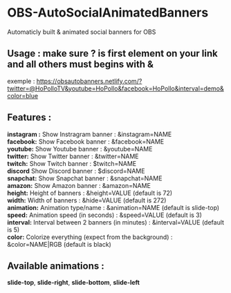 # OBS-AutoSocialAnimatedBanners
Automaticly built &amp; animated social banners for OBS 

## Usage : make sure **?** is first element on your link and all others must begins with **&**
exemple : https://obsautobanners.netlify.com/?twitter=@HoPolloTV&youtube=HoPollo&facebook=HoPollo&interval=demo&color=blue

## Features :
  **instagram :** Show Instragram banner                  : &instagram=NAME\
  **facebook:**   Show Facebook banner                    : &facebook=NAME\
  **youtube:**    Show Youtube banner                     : &youtube=NAME\
  **twitter:**    Show Twitter banner                     : &twitter=NAME\
  **twitch:**     Show Twitch banner                      : $twitch=NAME\
  **discord**     Show Discord banner                     : $discord=NAME\
  **snapchat:**   Show Snapchat banner                    : &snapchat=NAME\
  **amazon:**     Show Amazon banner                      : &amazon=NAME\
  **height:**     Height of banners                       : &height=VALUE (default is 72)\
  **width:**      Width of banners                        : &hide=VALUE (default is 272)\
  **animation:**  Animation type/name                     : &animation=NAME (default is slide-top)\
  **speed:**      Animation speed (in seconds)            : &speed=VALUE (default is 3)\
  **interval:**   Interval between 2 banners (in minutes) : &interval=VALUE (default is 5)\
  **color:**      Colorize everything (expect from the background) : &color=NAME|RGB (default is black)
  
  ## Available animations : 
**slide-top**, **slide-right**, **slide-bottom**, **slide-left**
